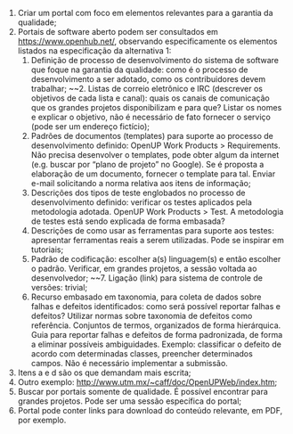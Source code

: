 1. Criar um portal com foco em elementos relevantes para a garantia da qualidade;
2. Portais de software aberto podem ser consultados em https://www.openhub.net/, observando especificamente os elementos listados na especificação da alternativa 1:
   1. Definição de processo de desenvolvimento do sistema de software que foque na garantia da qualidade: como é o processo de desenvolvimento a ser adotado, como os contribuidores devem trabalhar;
   ~~2. Listas de correio eletrônico e IRC (descrever os objetivos de cada lista e canal): quais os canais de comunicação que os grandes projetos disponibilizam e para que? Listar os nomes e explicar o objetivo, não é necessário de fato fornecer o serviço (pode ser um endereço fictício);
   3. Padrões de documentos (templates) para suporte ao processo de desenvolvimento definido: OpenUP Work Products > Requirements. Não precisa desenvolver o templates, pode obter algum da internet (e.g. buscar por “plano de projeto” no Google). Se é proposta a elaboração de um documento, fornecer o template para tal. Enviar e-mail solicitando a norma relativa aos itens de informação;
   4. Descrições dos tipos de teste englobados no processo de desenvolvimento definido: verificar os testes aplicados pela metodologia adotada. OpenUP Work Products > Test. A metodologia de testes está sendo explicada de forma embasada?
   5. Descrições de como usar as ferramentas para suporte aos testes: apresentar ferramentas reais a serem utilizadas. Pode se inspirar em tutoriais;
   6. Padrão de codificação: escolher a(s) linguagem(s) e então escolher o padrão. Verificar, em grandes projetos, a sessão voltada ao desenvolvedor;
   ~~7. Ligação (link) para sistema de controle de versões: trivial;
   8. Recurso embasado em taxonomia, para coleta de dados sobre falhas e defeitos identificados: como será possível reportar falhas e defeitos? Utilizar normas sobre taxonomia de defeitos como referência. Conjuntos de termos, organizados de forma hierárquica. Guia para reportar falhas e defeitos de forma padronizada, de forma a eliminar possíveis ambiguidades. Exemplo: classificar o defeito de acordo com determinadas classes, preencher determinados campos. Não é necessário implementar a submissão.
3. Itens a e d são os que demandam mais escrita;
4. Outro exemplo: http://www.utm.mx/~caff/doc/OpenUPWeb/index.htm;
5. Buscar por portais somente de qualidade. É possível encontrar para grandes projetos. Pode ser uma sessão específica do portal;
6. Portal pode conter links para download do conteúdo relevante, em PDF, por exemplo.
